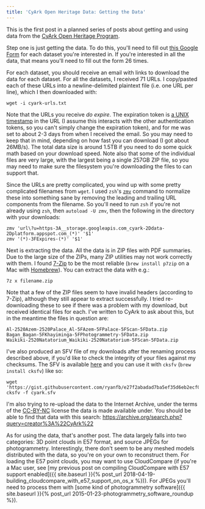 ```yaml
---
title: 'CyArk Open Heritage Data: Getting the Data'
---
```


This is the first post in a planned series of posts about getting and using data from the [CyArk Open Heritage Program](http://artsandculture.google.com/project/cyark).

Step one is just getting the data. To do this, you'll need to fill out [this Google Form](https://docs.google.com/forms/d/e/1FAIpQLSehblS2-2A-FKs2q2OxF5i0jDmlJbCQj0GLW3Uc6_WLCRr6rA/viewform) for each dataset you're interested in. If you're interested in all the data, that means you'll need to fill out the form 26 times.

For each dataset, you should receive an email with links to download the data for each dataset. For all the datasets, I received 71 URLs. I copy/pasted each of these URLs into a newline-delimited plaintext file (i.e. one URL per line), which I then downloaded with:

    wget -i cyark-urls.txt

Note that the URLs you receive *do expire*. The expiration token is [a UNIX timestamp](https://www.epochconverter.com/) in the URL (I assume this interacts with the other authentication tokens, so you can't simply change the expiration token), and for me was set to about 2-3 days from when I received the email. So you may need to keep that in mind, depending on how fast you can download (I got about 26MB/s). The total data size is around 1.5TB if you need to do some quick math based on your download speed. Note also that some of the individual files are very large, with the largest being a single 257GB ZIP file, so you may need to make sure the filesystem you're downloading the files to can support that.

Since the URLs are pretty complicated, you wind up with some pretty complicated filenames from `wget`. I used `zsh`'s [`zmv`](http://zshwiki.org/home/builtin/functions/zmv) command to normalize these into something sane by removing the leading and trailing URL components from the filename. So you'll need to run `zsh` if you're not already using `zsh`, then `autoload -U zmv`, then the following in the directory with your downloads:

    zmv 'url\?u=https-3A__storage.googleapis.com_cyark-2Ddata-2Dplatform.appspot.com_(*)' '$1'
    zmv '(*)-3FExpires-(*)' '$1'

Next is extracting the data. All the data is in ZIP files with PDF summaries. Due to the large size of the ZIPs, many ZIP utilities may not work correctly with them. I found [7-Zip](https://www.7-zip.org/) to be the most reliable (`brew install p7zip` on a Mac with [Homebrew](https://brew.sh/)). You can extract the data with e.g.:

    7z x filename.zip

Note that a few of the ZIP files seem to have invalid headers (according to 7-Zip), although they still appear to extract successfully. I tried re-downloading these to see if there was a problem with my download, but received identical files for each. I've written to CyArk to ask about this, but in the meantime the files in question are:

    Al-2520Azem-2520Palace_Al-5FAzem-5FPalace-5FScan-5FData.zip
    Bagan_Bagan-5FKhayiminga-5FPhotogrammetry-5FData.zip
    Waikiki-2520Natatorium_Waikiki-2520Natatorium-5FScan-5FData.zip

I've also produced an SFV file of my downloads after the renaming process described above, if you'd like to check the integrity of your files against my checksums. The SFV is available [here](https://gist.github.com/ryanfb/e27f2abadad7ba5ef35d6eb2ecf00c7b) and you can use it with `cksfv` (`brew install cksfv`) like so:

    wget 'https://gist.githubusercontent.com/ryanfb/e27f2abadad7ba5ef35d6eb2ecf00c7b/raw/dfa0eaf8530b36833cdc74d63a02c95ec829e957/cyark.sfv'
    cksfv -f cyark.sfv

I'm also trying to re-upload the data to the Internet Archive, under the terms of the [CC-BY-NC](https://creativecommons.org/licenses/by-nc/4.0/) license the data is made available under. You should be able to find that data with this search: <https://archive.org/search.php?query=creator%3A%22CyArk%22>

As for using the data, that's another post. The data largely falls into two categories: 3D point clouds in E57 format, and source JPEGs for photogrammetry. Interestingly, there don't seem to be any meshed models distributed with the data, so you're on your own to reconstruct them. For loading the E57 point clouds, you may want to use CloudCompare (if you're a Mac user, see [my previous post on compiling CloudCompare with E57 support enabled]({{ site.baseurl }}{% post_url 2018-04-19-building_cloudcompare_with_e57_support_on_os_x %})). For JPEGs you'll need to process them with [some kind of photogrammetry software]({{ site.baseurl }}{% post_url 2015-01-23-photogrammetry_software_roundup %}).
